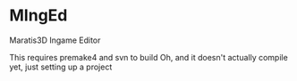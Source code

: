 MIngEd
======

Maratis3D Ingame Editor

This requires premake4 and svn to build
Oh, and it doesn't actually compile yet, just setting up a project